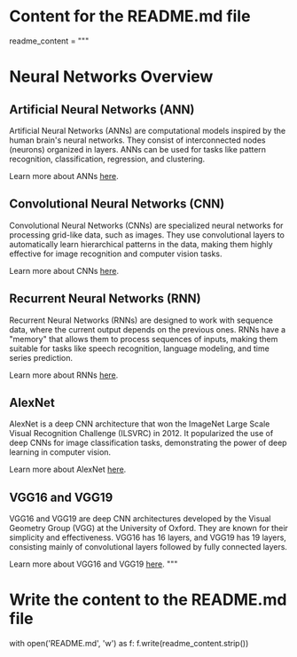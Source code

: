 # Content for the README.md file
readme_content = """
# Neural Networks Overview

## Artificial Neural Networks (ANN)

Artificial Neural Networks (ANNs) are computational models inspired by the human brain's neural networks. They consist of interconnected nodes (neurons) organized in layers. ANNs can be used for tasks like pattern recognition, classification, regression, and clustering.

Learn more about ANNs [here](https://en.wikipedia.org/wiki/Artificial_neural_network).

## Convolutional Neural Networks (CNN)

Convolutional Neural Networks (CNNs) are specialized neural networks for processing grid-like data, such as images. They use convolutional layers to automatically learn hierarchical patterns in the data, making them highly effective for image recognition and computer vision tasks.

Learn more about CNNs [here](https://en.wikipedia.org/wiki/Convolutional_neural_network).

## Recurrent Neural Networks (RNN)

Recurrent Neural Networks (RNNs) are designed to work with sequence data, where the current output depends on the previous ones. RNNs have a "memory" that allows them to process sequences of inputs, making them suitable for tasks like speech recognition, language modeling, and time series prediction.

Learn more about RNNs [here](https://en.wikipedia.org/wiki/Recurrent_neural_network).

## AlexNet

AlexNet is a deep CNN architecture that won the ImageNet Large Scale Visual Recognition Challenge (ILSVRC) in 2012. It popularized the use of deep CNNs for image classification tasks, demonstrating the power of deep learning in computer vision.

Learn more about AlexNet [here](https://en.wikipedia.org/wiki/AlexNet).

## VGG16 and VGG19

VGG16 and VGG19 are deep CNN architectures developed by the Visual Geometry Group (VGG) at the University of Oxford. They are known for their simplicity and effectiveness. VGG16 has 16 layers, and VGG19 has 19 layers, consisting mainly of convolutional layers followed by fully connected layers.

Learn more about VGG16 and VGG19 [here](https://neurohive.io/en/popular-networks/vgg16/).
"""

# Write the content to the README.md file
with open('README.md', 'w') as f:
    f.write(readme_content.strip())

